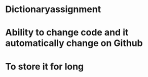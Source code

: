 # Dictionaryassignment
# Ability to change code and it automatically change on Github
# To store it for long
